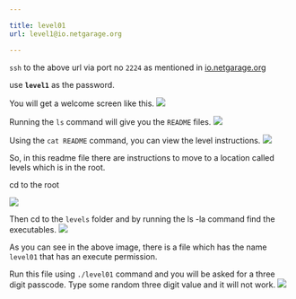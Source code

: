 ```yaml
---

title: level01
url: level1@io.netgarage.org

---
```


`ssh` to the above url via port no `2224` as mentioned in [io.netgarage.org](http://io.netgarage.org/)

use __`level1`__ as the password. 

You will get a welcome screen like this.
![](https://user-images.githubusercontent.com/37071700/75663640-2c396f00-5c97-11ea-9c1b-a7c96877f6af.PNG)

Running the `ls` command will give you the `README` files.
![](https://user-images.githubusercontent.com/37071700/75664506-91419480-5c98-11ea-98c0-2f11f7d925ae.PNG)

Using the `cat README` command, you can view the level instructions.
![](https://user-images.githubusercontent.com/37071700/75665070-95ba7d00-5c99-11ea-9d93-ef2ccfdf1bf0.PNG)

So, in this readme file there are instructions to move to a location called levels which is in the root.

cd to the root

![](https://user-images.githubusercontent.com/37071700/75665588-648e7c80-5c9a-11ea-9286-27a15ccb20fd.PNG)

Then cd to the `levels` folder and by running the ls -la command find the executables.
![](https://user-images.githubusercontent.com/37071700/75665691-9273c100-5c9a-11ea-979f-616f72529216.PNG)

As you can see in the above image, there is a file which has the name `level01` that has an execute permission.

Run this file using `./level01` command and you will be asked for a three digit passcode. Type some random three digit value and it will not work. 
![](https://user-images.githubusercontent.com/37071700/75666141-542ad180-5c9b-11ea-9c98-a557c8ec4d26.PNG)
